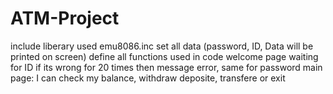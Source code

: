 # ATM-Project
include liberary used emu8086.inc
set all data (password, ID, Data will be printed on screen)
define all functions used in code 
welcome page 
waiting for ID if its wrong for 20 times then message error, same for password 
main page: I can check my balance, withdraw deposite, transfere or exit

